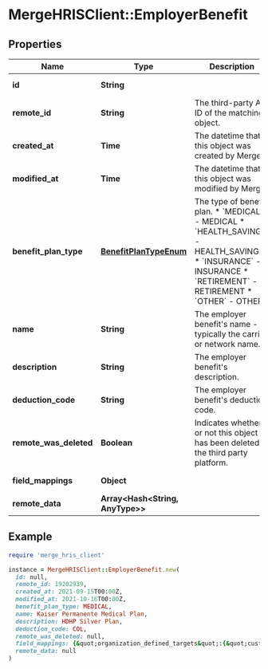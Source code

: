 # MergeHRISClient::EmployerBenefit

## Properties

| Name | Type | Description | Notes |
| ---- | ---- | ----------- | ----- |
| **id** | **String** |  | [optional][readonly] |
| **remote_id** | **String** | The third-party API ID of the matching object. | [optional] |
| **created_at** | **Time** | The datetime that this object was created by Merge. | [optional][readonly] |
| **modified_at** | **Time** | The datetime that this object was modified by Merge. | [optional][readonly] |
| **benefit_plan_type** | [**BenefitPlanTypeEnum**](BenefitPlanTypeEnum.md) | The type of benefit plan.  * &#x60;MEDICAL&#x60; - MEDICAL * &#x60;HEALTH_SAVINGS&#x60; - HEALTH_SAVINGS * &#x60;INSURANCE&#x60; - INSURANCE * &#x60;RETIREMENT&#x60; - RETIREMENT * &#x60;OTHER&#x60; - OTHER | [optional] |
| **name** | **String** | The employer benefit&#39;s name - typically the carrier or network name. | [optional] |
| **description** | **String** | The employer benefit&#39;s description. | [optional] |
| **deduction_code** | **String** | The employer benefit&#39;s deduction code. | [optional] |
| **remote_was_deleted** | **Boolean** | Indicates whether or not this object has been deleted in the third party platform. | [optional][readonly] |
| **field_mappings** | **Object** |  | [optional][readonly] |
| **remote_data** | **Array&lt;Hash&lt;String, AnyType&gt;&gt;** |  | [optional] |

## Example

```ruby
require 'merge_hris_client'

instance = MergeHRISClient::EmployerBenefit.new(
  id: null,
  remote_id: 19202939,
  created_at: 2021-09-15T00:00Z,
  modified_at: 2021-10-16T00:00Z,
  benefit_plan_type: MEDICAL,
  name: Kaiser Permanente Medical Plan,
  description: HDHP Silver Plan,
  deduction_code: COL,
  remote_was_deleted: null,
  field_mappings: {&quot;organization_defined_targets&quot;:{&quot;custom_key&quot;:&quot;custom_value&quot;},&quot;linked_account_defined_targets&quot;:{&quot;custom_key&quot;:&quot;custom_value&quot;}},
  remote_data: null
)
```

